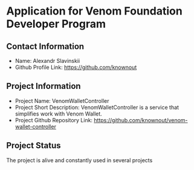 # Application for Venom Foundation Developer Program

## Contact Information

- Name: Alexandr Slavinskii
- Github Profile Link: https://github.com/knownout

## Project Information
- Project Name: VenomWalletController
- Project Short Description: VenomWalletController is a service that simplifies work with Venom Wallet.
- Project Github Repository Link: https://github.com/knownout/venom-wallet-controller

## Project Status

The project is alive and constantly used in several projects
